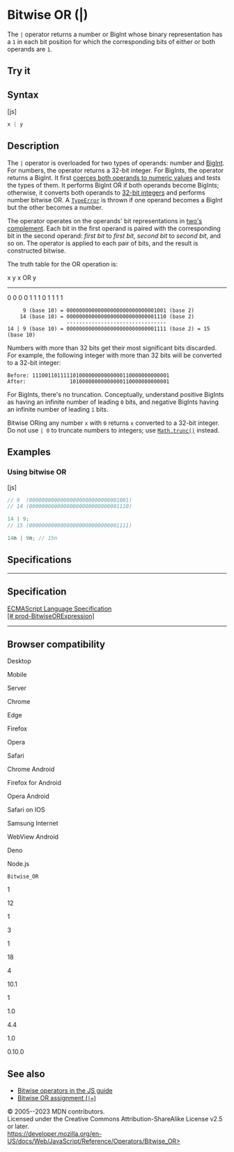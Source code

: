 Bitwise OR (\|)
===============

 
The `|` operator returns a number or BigInt whose binary representation
has a `1` in each bit position for which the corresponding bits of
either or both operands are `1`.


 
Try it 
------

 



 
Syntax
------

 
 
 
[js]


```js
x | y
```




 
Description
-----------

 
The `|` operator is overloaded for two types of operands: number and
[BigInt](../global_objects/bigint). For numbers, the operator returns a
32-bit integer. For BigInts, the operator returns a BigInt. It first
[coerces both operands to numeric
values](https://developer.mozilla.org/en-US/docs/Web/JavaScript/Data_structures#numeric_coercion)
and tests the types of them. It performs BigInt OR if both operands
become BigInts; otherwise, it converts both operands to [32-bit
integers](../global_objects/number#fixed-width_number_conversion) and
performs number bitwise OR. A [`TypeError`](../global_objects/typeerror)
is thrown if one operand becomes a BigInt but the other becomes a
number.

The operator operates on the operands\' bit representations in [two\'s
complement](https://en.wikipedia.org/wiki/Two's_complement). Each bit in
the first operand is paired with the corresponding bit in the second
operand: *first bit* to *first bit*, *second bit* to *second bit*, and
so on. The operator is applied to each pair of bits, and the result is
constructed bitwise.

The truth table for the OR operation is:

 
  x   y   x OR y
  --- --- --------
  0   0   0
  0   1   1
  1   0   1
  1   1   1


```text
     9 (base 10) = 00000000000000000000000000001001 (base 2)
    14 (base 10) = 00000000000000000000000000001110 (base 2)
                   --------------------------------
14 | 9 (base 10) = 00000000000000000000000000001111 (base 2) = 15 (base 10)
```

Numbers with more than 32 bits get their most significant bits
discarded. For example, the following integer with more than 32 bits
will be converted to a 32-bit integer:

```text
Before: 11100110111110100000000000000110000000000001
After:              10100000000000000110000000000001
```

For BigInts, there\'s no truncation. Conceptually, understand positive
BigInts as having an infinite number of leading `0` bits, and negative
BigInts having an infinite number of leading `1` bits.

Bitwise ORing any number `x` with `0` returns `x` converted to a 32-bit
integer. Do not use `| 0` to truncate numbers to integers; use
[`Math.trunc()`](../global_objects/math/trunc#using_bitwise_no-ops_to_truncate_numbers)
instead.



 
Examples
--------


 
### Using bitwise OR 

 
 
 
[js]


```js
// 9  (00000000000000000000000000001001)
// 14 (00000000000000000000000000001110)

14 | 9;
// 15 (00000000000000000000000000001111)

14n | 9n; // 15n
```




Specifications
--------------

 
  -------------------------------------------------------------------------------------------------------------------------------------
  Specification
  -------------------------------------------------------------------------------------------------------------------------------------
  [ECMAScript Language Specification\
  [\#
  prod-BitwiseORExpression]](https://tc39.es/ecma262/multipage/ecmascript-language-expressions.html#prod-BitwiseORExpression)

  -------------------------------------------------------------------------------------------------------------------------------------


Browser compatibility 
---------------------

 


Desktop

Mobile

Server

Chrome

Edge

Firefox

Opera

Safari

Chrome Android

Firefox for Android

Opera Android

Safari on IOS

Samsung Internet

WebView Android

Deno

Node.js

`Bitwise_OR`

1

12

1

3

1

18

4

10.1

1

1.0

4.4

1.0

0.10.0

 
See also 
--------

 
-   [Bitwise operators in the JS
    guide](https://developer.mozilla.org/en-US/docs/Web/JavaScript/Guide/Expressions_and_operators#bitwise_operators)
-   [Bitwise OR assignment (`|=`)](bitwise_or_assignment)



 
© 2005--2023 MDN contributors.\
Licensed under the Creative Commons Attribution-ShareAlike License v2.5
or later.\
https://developer.mozilla.org/en-US/docs/Web/JavaScript/Reference/Operators/Bitwise_OR>

